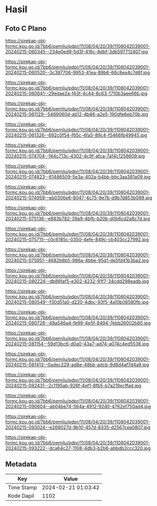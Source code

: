 # Hasil

## Foto C Plano

https://sirekap-obj-formc.kpu.go.id/7bb6/pemilu/pdpr/11/08/04/20/39/1108042039001-20240215-060345--234e0ed9-5d3f-416c-8dbf-3db597712407.jpg

https://sirekap-obj-formc.kpu.go.id/7bb6/pemilu/pdpr/11/08/04/20/39/1108042039001-20240215-060520--3c397706-9953-41ea-89b6-66c8ea4c7d6f.jpg

https://sirekap-obj-formc.kpu.go.id/7bb6/pemilu/pdpr/11/08/04/20/39/1108042039001-20240215-060641--29edae2a-f43f-4c44-8c63-1710b3aee66b.jpg

https://sirekap-obj-formc.kpu.go.id/7bb6/pemilu/pdpr/11/08/04/20/39/1108042039001-20240215-061129--5469060d-ab12-4b46-a2e5-190dfe6eb70b.jpg

https://sirekap-obj-formc.kpu.go.id/7bb6/pemilu/pdpr/11/08/04/20/39/1108042039001-20240215-061326--692c0f54-f65c-4fa5-89c4-f5466fb49945.jpg

https://sirekap-obj-formc.kpu.go.id/7bb6/pemilu/pdpr/11/08/04/20/39/1108042039001-20240215-074704--f44c713c-4302-4c9f-afca-7a14c1258609.jpg

https://sirekap-obj-formc.kpu.go.id/7bb6/pemilu/pdpr/11/08/04/20/39/1108042039001-20240215-074823--61486509-5e3a-402a-b4bb-bbc3aa381a09.jpg

https://sirekap-obj-formc.kpu.go.id/7bb6/pemilu/pdpr/11/08/04/20/39/1108042039001-20240215-074959--eb0306e6-8047-4c75-9e7b-d9b7d853b089.jpg

https://sirekap-obj-formc.kpu.go.id/7bb6/pemilu/pdpr/11/08/04/20/39/1108042039001-20240215-075136--e883b782-39a9-4bfb-b20b-d0b6cd2a8c7d.jpg

https://sirekap-obj-formc.kpu.go.id/7bb6/pemilu/pdpr/11/08/04/20/39/1108042039001-20240215-075715--c0c6185c-0350-4efe-849c-cb403cc27992.jpg

https://sirekap-obj-formc.kpu.go.id/7bb6/pemilu/pdpr/11/08/04/20/39/1108042039001-20240215-075951--4682b6b5-986a-4bbe-95d1-de5fd41b3ba2.jpg

https://sirekap-obj-formc.kpu.go.id/7bb6/pemilu/pdpr/11/08/04/20/39/1108042039001-20240215-080224--db86faf5-e302-4232-91f7-34cdd298eadb.jpg

https://sirekap-obj-formc.kpu.go.id/7bb6/pemilu/pdpr/11/08/04/20/39/1108042039001-20240215-080549--f30d51a0-d220-4dbc-93f5-4a10b08580fb.jpg

https://sirekap-obj-formc.kpu.go.id/7bb6/pemilu/pdpr/11/08/04/20/39/1108042039001-20240215-080728--48a546a4-fe99-4e5f-8494-7ebb26002b80.jpg

https://sirekap-obj-formc.kpu.go.id/7bb6/pemilu/pdpr/11/08/04/20/39/1108042039001-20240215-081154--59d13bc6-d0a0-43a7-ad74-a074c4ed5538.jpg

https://sirekap-obj-formc.kpu.go.id/7bb6/pemilu/pdpr/11/08/04/20/39/1108042039001-20240215-081413--0adec229-ad8e-48bb-adcb-9d8d4af7d4a9.jpg

https://sirekap-obj-formc.kpu.go.id/7bb6/pemilu/pdpr/11/08/04/20/39/1108042039001-20240215-082431--2c1195ab-926f-4ef1-8fb5-b7a219ecffad.jpg

https://sirekap-obj-formc.kpu.go.id/7bb6/pemilu/pdpr/11/08/04/20/39/1108042039001-20240215-090604--ab04be74-564a-4912-92d0-4762ef750ad4.jpg

https://sirekap-obj-formc.kpu.go.id/7bb6/pemilu/pdpr/11/08/04/20/39/1108042039001-20240215-093024--e268027d-9b10-457d-8335-d2567cea0807.jpg

https://sirekap-obj-formc.kpu.go.id/7bb6/pemilu/pdpr/11/08/04/20/39/1108042039001-20240215-093222--dca64c27-1108-4db3-b2b6-abbdb2ccc320.jpg


## Metadata

| Key        | Value               |
| ---------- | ------------------- |
| Time Stamp | 2024-02-21 01:03:42 |
| Kode Dapil | 1102                |



